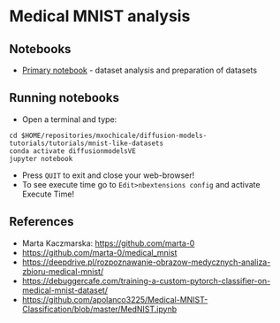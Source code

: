 # Medical MNIST analysis

## Notebooks 
* [Primary notebook](Medical-MNIST.ipynb) - dataset analysis and preparation of datasets 

## Running notebooks
* Open a terminal and type:
```
cd $HOME/repositories/mxochicale/diffusion-models-tutorials/tutorials/mnist-like-datasets
conda activate diffusionmodelsVE
jupyter notebook
```
* Press `QUIT` to exit and close your web-browser! 
* To see execute time go to `Edit>nbextensions config` and activate Execute Time!


## References
* Marta Kaczmarska: https://github.com/marta-0
* https://github.com/marta-0/medical_mnist  
* https://deepdrive.pl/rozpoznawanie-obrazow-medycznych-analiza-zbioru-medical-mnist/ 
* https://debuggercafe.com/training-a-custom-pytorch-classifier-on-medical-mnist-dataset/
* https://github.com/apolanco3225/Medical-MNIST-Classification/blob/master/MedNIST.ipynb 